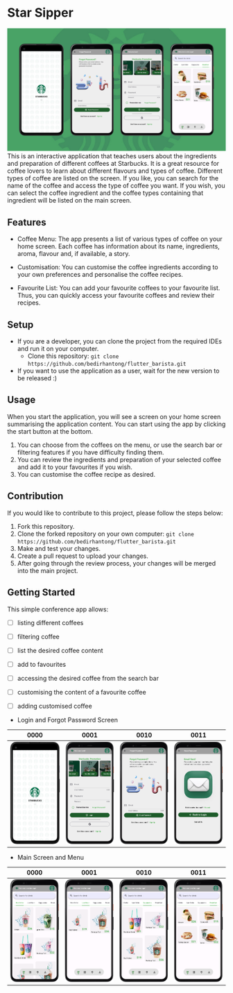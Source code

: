 # Star Sipper
![](assets/images/screenshots/barista_dash.png)
This is an interactive application that teaches users about the ingredients and preparation of different coffees at Starbucks. It is a great resource for coffee lovers to learn about different flavours and types of coffee. Different types of coffee are listed on the screen. If you like, you can search for the name of the coffee and access the type of coffee you want. If you wish, you can select the coffee ingredient and the coffee types containing that ingredient will be listed on the main screen.

## Features

- Coffee Menu: The app presents a list of various types of coffee on your home screen. Each coffee has information about its name, ingredients, aroma, flavour and, if available, a story.

- Customisation: You can customise the coffee ingredients according to your own preferences and personalise the coffee recipes.

- Favourite List: You can add your favourite coffees to your favourite list. Thus, you can quickly access your favourite coffees and review their recipes.

## Setup
- If you are a developer, you can clone the project from the required IDEs and run it on your computer.
  - Clone this repository: `git clone https://github.com/bedirhantong/flutter_barista.git`
- If you want to use the application as a user, wait for the new version to be released :)

## Usage

When you start the application, you will see a screen on your home screen summarising the application content. You can start using the app by clicking the start button at the bottom.

1. You can choose from the coffees on the menu, or use the search bar or filtering features if you have difficulty finding them.
2. You can review the ingredients and preparation of your selected coffee and add it to your favourites if you wish.
3. You can customise the coffee recipe as desired.

## Contribution

If you would like to contribute to this project, please follow the steps below:

1. Fork this repository.
2. Clone the forked repository on your own computer: `git clone https://github.com/bedirhantong/flutter_barista.git`
3. Make and test your changes.
4. Create a pull request to upload your changes.
5. After going through the review process, your changes will be merged into the main project.



## Getting Started

This simple conference app allows:

- [ ] listing different coffees
- [ ] filtering coffee
- [ ] list the desired coffee content
- [ ] add to favourites
- [ ] accessing the desired coffee from the search bar
- [ ] customising the content of a favourite coffee
- [ ] adding customised coffee

  
- Login and Forgot Password Screen

|                   0000                    |                   0001                   |                        0010                        |                       0011                        |
|:-----------------------------------------:|:----------------------------------------:|:--------------------------------------------------:|:-------------------------------------------------:|
| ![](assets/images/screenshots/splash.png) | ![](assets/images/screenshots/login.png) | ![](assets/images/screenshots/forgot_password.png) | ![](assets/images/screenshots/reset_password.png) |


- Main Screen and Menu

|                        0000                         |                     0001                      |                     0010                     |                           0011                           |
|:---------------------------------------------------:|:---------------------------------------------:|:--------------------------------------------:|:--------------------------------------------------------:|
| ![](assets/images/screenshots/best_seller_main.png) | ![](assets/images/screenshots/last_order.png) | ![](assets/images/screenshots/cappucino.png) | ![](assets/images/screenshots/breakfast_main_screen.png) |

